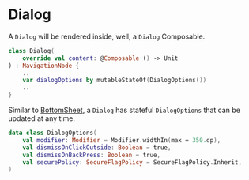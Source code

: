 # Dialog

A `Dialog` will be rendered inside, well, a `Dialog` Composable.

```kotlin
class Dialog(
    override val content: @Composable () -> Unit
) : NavigationNode {
    ..
    var dialogOptions by mutableStateOf(DialogOptions())
    ..
}
```

Similar to [BottomSheet](bottom-sheet.md), a `Dialog` has stateful `DialogOptions` that can be updated at any time.

```kotlin
data class DialogOptions(
    val modifier: Modifier = Modifier.widthIn(max = 350.dp),
    val dismissOnClickOutside: Boolean = true,
    val dismissOnBackPress: Boolean = true,
    val securePolicy: SecureFlagPolicy = SecureFlagPolicy.Inherit,
)
```
